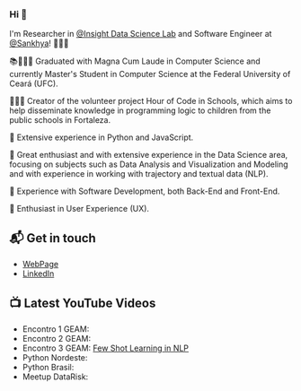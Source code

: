 ### Hi 🥰

I'm Researcher in [@Insight Data Science Lab](https://insightlab.ufc.br/) and Software Engineer at [@Sankhya](https://www.sankhya.com.br/)! 👩🏻‍💻

📚👩🏻‍🎓 Graduated with Magna Cum Laude in Computer Science and currently Master's Student in Computer Science at the Federal University of Ceará (UFC).

👩🏻‍🏫 Creator of the volunteer project Hour of Code in Schools, which aims to help disseminate knowledge in programming logic to children from the public schools in Fortaleza.

📌 Extensive experience in Python and JavaScript.

📌 Great enthusiast and with extensive experience in the Data Science area, focusing on subjects such as Data Analysis and Visualization and Modeling and with experience in working with trajectory and textual data (NLP).

📌 Experience with Software Development, both Back-End and Front-End. 

📌 Enthusiast in User Experience (UX).


## 📬 Get in touch

- [WebPage](https://andyfernandes.github.io/)
- [LinkedIn](https://www.linkedin.com/in/andreza-fernandes/)

## 📺 Latest YouTube Videos
- Encontro 1 GEAM: 
- Encontro 2 GEAM:
- Encontro 3 GEAM: [Few Shot Learning in NLP](https://www.youtube.com/watch?v=aS-6UX-0AGo)
- Python Nordeste:
- Python Brasil:
- Meetup DataRisk:

<!--
I'm Researcher and Developer 
**AndyFernandes/AndyFernandes** is a ✨ _special_ ✨ repository because its `README.md` (this file) appears on your GitHub profile.

Here are some ideas to get you started:

- 🔭 I’m currently working on ...
- 🌱 I’m currently learning ...
- 👯 I’m looking to collaborate on ...
- 🤔 I’m looking for help with ...
- 💬 Ask me about ...
- 📫 How to reach me: ...
- 😄 Pronouns: ...
- ⚡ Fun fact: ...
-->
